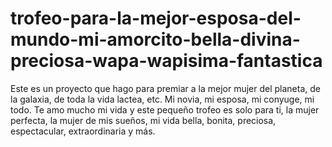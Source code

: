 # trofeo-para-la-mejor-esposa-del-mundo-mi-amorcito-bella-divina-preciosa-wapa-wapisima-fantastica
Este es un proyecto que hago para premiar a la mejor mujer del planeta, de la galaxia, de toda la vida lactea, etc. Mi novia, mi esposa, mi conyuge, mi todo. Te amo mucho mi vida y este pequeño trofeo es solo para ti, la mujer perfecta, la mujer de mis sueños, mi vida bella, bonita, preciosa, espectacular, extraordinaria y más.
